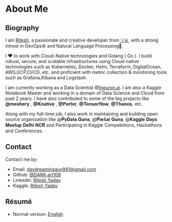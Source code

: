 # About Me

## Biography

I am [Ritesh](), a passionate and creative developer from [🇮🇳 ](https://en.wikipedia.org/wiki/India)&nbsp;with a strong intrest in DevOps⚙️ and Natural Language Processing🤖.

I ❤️ to work with Cloud-Native technologies and Golang ( Go ). I build robust, secure, and scalable infrastructures using Cloud-native technologies such as Kubernetes, Docker, Helm, Terraform, DigitalOcean, AWS,GCP,CI/CD, etc. and proficient with metric collection & monitoring tools such as Grafana,Kibana and Logstash.

I am currently working as a Data Scientist @[Ineuron.ai](https://ineuron.ai/). I am also a Kaggle Notebook Master and working in a domain of Data Science and Cloud from past 2 years. I have also contributed to some of the big projects like **@meshery** , **@Knative** , **@Porter**, **@Tensorflow**, **@Thanos**, etc.

Along with my full-time job, I also work in maintaining and building open source organization like @𝐏𝐲𝐃𝐚𝐭𝐚 𝐆𝐮𝐧𝐚, @𝐏𝐢𝐞&𝐚𝐢 𝐆𝐮𝐧𝐚, @𝐊𝐚𝐠𝐠𝐥𝐞 𝐃𝐚𝐲𝐬 𝐌𝐞𝐞𝐭𝐮𝐩 𝐃𝐞𝐥𝐡𝐢 𝐍𝐂𝐑 and Participating in Kaggle Competetions, Hackathons and Conferences.


## Contact

Contact me by:



- Email: [daydreamingguy941@gmail.com](mailto:daydreamingguy941@gmail.com)
- Github: [@DARK-art108](https://github.com/DARK-art108)
- Linkedin: [Ritesh Yadav](https://www.linkedin.com/in/ritesh-yadav2011/)
- Kaggle: [Ritesh Yadav](https://www.kaggle.com/ritesh2000)


## Résumé

- Normal version: [English]()
